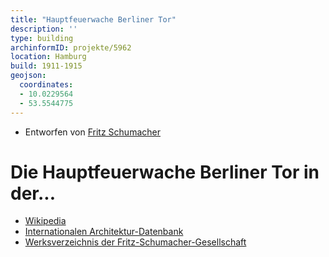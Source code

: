 ```yaml
---
title: "Hauptfeuerwache Berliner Tor"
description: ''
type: building
archinformID: projekte/5962
location: Hamburg
build: 1911-1915
geojson:
  coordinates:
  - 10.0229564
  - 53.5544775
---
```


* Entworfen von [Fritz Schumacher](/tags/Fritz-Schumacher)

# Die Hauptfeuerwache Berliner Tor in der...
* [Wikipedia](https://de.wikipedia.org/wiki/Hauptfeuerwache_Berliner_Tor)
* [Internationalen Architektur-Datenbank](https://deu.archinform.net/projekte/5962.htm)
* [Werksverzeichnis der Fritz-Schumacher-Gesellschaft](http://fritzschumacher.de/gesellschaft/werkkatalog/138-seglerheim-mit-arbeiterspeisehalle/)
